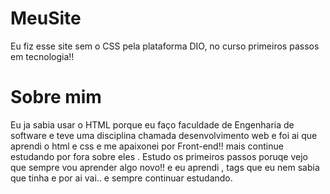 # MeuSite
Eu fiz esse site sem o CSS 
pela plataforma DIO, no curso
primeiros passos em tecnologia!!

# Sobre mim
Eu ja sabia usar o HTML 
porque eu faço faculdade de Engenharia de software 
e teve uma disciplina chamada
desenvolvimento web e foi 
ai que aprendi o html e css
e me apaixonei por Front-end!!
mais continue estudando por fora 
sobre eles .
Estudo os primeiros passos 
poruqe vejo que sempre vou
aprender algo novo!!
e eu aprendi , tags que eu 
nem sabia que tinha e por ai vai..
e sempre continuar estudando.
